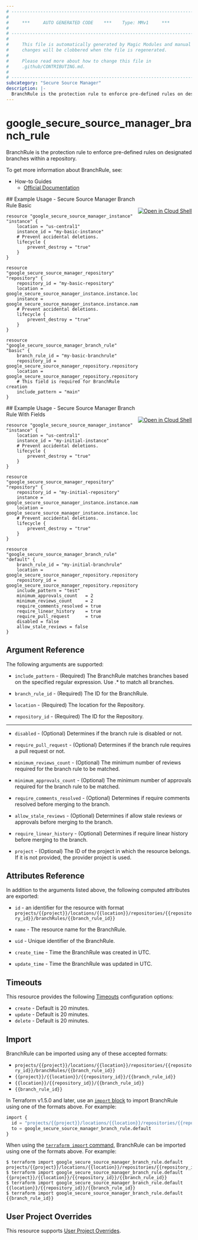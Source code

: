 ```yaml
---
# ----------------------------------------------------------------------------
#
#     ***     AUTO GENERATED CODE    ***    Type: MMv1     ***
#
# ----------------------------------------------------------------------------
#
#     This file is automatically generated by Magic Modules and manual
#     changes will be clobbered when the file is regenerated.
#
#     Please read more about how to change this file in
#     .github/CONTRIBUTING.md.
#
# ----------------------------------------------------------------------------
subcategory: "Secure Source Manager"
description: |-
  BranchRule is the protection rule to enforce pre-defined rules on designated branches within a repository.
---
```


# google_secure_source_manager_branch_rule

BranchRule is the protection rule to enforce pre-defined rules on designated branches within a repository.


To get more information about BranchRule, see:
* How-to Guides
    * [Official Documentation](https://cloud.google.com/secure-source-manager/docs/overview)

<div class = "oics-button" style="float: right; margin: 0 0 -15px">
  <a href="https://console.cloud.google.com/cloudshell/open?cloudshell_git_repo=https%3A%2F%2Fgithub.com%2Fterraform-google-modules%2Fdocs-examples.git&cloudshell_image=gcr.io%2Fcloudshell-images%2Fcloudshell%3Alatest&cloudshell_print=.%2Fmotd&cloudshell_tutorial=.%2Ftutorial.md&cloudshell_working_dir=secure_source_manager_branch_rule_basic&open_in_editor=main.tf" target="_blank">
    <img alt="Open in Cloud Shell" src="//gstatic.com/cloudssh/images/open-btn.svg" style="max-height: 44px; margin: 32px auto; max-width: 100%;">
  </a>
</div>
## Example Usage - Secure Source Manager Branch Rule Basic


```hcl
resource "google_secure_source_manager_instance" "instance" {
    location = "us-central1"
    instance_id = "my-basic-instance"
    # Prevent accidental deletions.
    lifecycle {
        prevent_destroy = "true"
    }
}

resource "google_secure_source_manager_repository" "repository" {
    repository_id = "my-basic-repository"
    location = google_secure_source_manager_instance.instance.location
    instance = google_secure_source_manager_instance.instance.name
    # Prevent accidental deletions.
    lifecycle {
        prevent_destroy = "true"
    }
}

resource "google_secure_source_manager_branch_rule" "basic" {
    branch_rule_id = "my-basic-branchrule"
    repository_id = google_secure_source_manager_repository.repository.repository_id
    location = google_secure_source_manager_repository.repository.location
    # This field is required for BranchRule creation
    include_pattern = "main"
}
```
<div class = "oics-button" style="float: right; margin: 0 0 -15px">
  <a href="https://console.cloud.google.com/cloudshell/open?cloudshell_git_repo=https%3A%2F%2Fgithub.com%2Fterraform-google-modules%2Fdocs-examples.git&cloudshell_image=gcr.io%2Fcloudshell-images%2Fcloudshell%3Alatest&cloudshell_print=.%2Fmotd&cloudshell_tutorial=.%2Ftutorial.md&cloudshell_working_dir=secure_source_manager_branch_rule_with_fields&open_in_editor=main.tf" target="_blank">
    <img alt="Open in Cloud Shell" src="//gstatic.com/cloudssh/images/open-btn.svg" style="max-height: 44px; margin: 32px auto; max-width: 100%;">
  </a>
</div>
## Example Usage - Secure Source Manager Branch Rule With Fields


```hcl
resource "google_secure_source_manager_instance" "instance" {
    location = "us-central1"
    instance_id = "my-initial-instance"
    # Prevent accidental deletions.
    lifecycle {
        prevent_destroy = "true"
    }
}

resource "google_secure_source_manager_repository" "repository" {
    repository_id = "my-initial-repository"
    instance = google_secure_source_manager_instance.instance.name
    location = google_secure_source_manager_instance.instance.location
    # Prevent accidental deletions.
    lifecycle {
        prevent_destroy = "true"
    }
}

resource "google_secure_source_manager_branch_rule" "default" {
    branch_rule_id = "my-initial-branchrule"
    location = google_secure_source_manager_repository.repository.location
    repository_id = google_secure_source_manager_repository.repository.repository_id
    include_pattern = "test"
    minimum_approvals_count   = 2
    minimum_reviews_count     = 2
    require_comments_resolved = true
    require_linear_history    = true
    require_pull_request      = true
    disabled = false
    allow_stale_reviews = false
}
```

## Argument Reference

The following arguments are supported:


* `include_pattern` -
  (Required)
  The BranchRule matches branches based on the specified regular expression. Use .* to match all branches.

* `branch_rule_id` -
  (Required)
  The ID for the BranchRule.

* `location` -
  (Required)
  The location for the Repository.

* `repository_id` -
  (Required)
  The ID for the Repository.


- - -


* `disabled` -
  (Optional)
  Determines if the branch rule is disabled or not.

* `require_pull_request` -
  (Optional)
  Determines if the branch rule requires a pull request or not.

* `minimum_reviews_count` -
  (Optional)
  The minimum number of reviews required for the branch rule to be matched.

* `minimum_approvals_count` -
  (Optional)
  The minimum number of approvals required for the branch rule to be matched.

* `require_comments_resolved` -
  (Optional)
  Determines if require comments resolved before merging to the branch.

* `allow_stale_reviews` -
  (Optional)
  Determines if allow stale reviews or approvals before merging to the branch.

* `require_linear_history` -
  (Optional)
  Determines if require linear history before merging to the branch.

* `project` - (Optional) The ID of the project in which the resource belongs.
    If it is not provided, the provider project is used.



## Attributes Reference

In addition to the arguments listed above, the following computed attributes are exported:

* `id` - an identifier for the resource with format `projects/{{project}}/locations/{{location}}/repositories/{{repository_id}}/branchRules/{{branch_rule_id}}`

* `name` -
  The resource name for the BranchRule.

* `uid` -
  Unique identifier of the BranchRule.

* `create_time` -
  Time the BranchRule was created in UTC.

* `update_time` -
  Time the BranchRule was updated in UTC.


## Timeouts

This resource provides the following
[Timeouts](https://developer.hashicorp.com/terraform/plugin/sdkv2/resources/retries-and-customizable-timeouts) configuration options:

- `create` - Default is 20 minutes.
- `update` - Default is 20 minutes.
- `delete` - Default is 20 minutes.

## Import


BranchRule can be imported using any of these accepted formats:

* `projects/{{project}}/locations/{{location}}/repositories/{{repository_id}}/branchRules/{{branch_rule_id}}`
* `{{project}}/{{location}}/{{repository_id}}/{{branch_rule_id}}`
* `{{location}}/{{repository_id}}/{{branch_rule_id}}`
* `{{branch_rule_id}}`


In Terraform v1.5.0 and later, use an [`import` block](https://developer.hashicorp.com/terraform/language/import) to import BranchRule using one of the formats above. For example:

```tf
import {
  id = "projects/{{project}}/locations/{{location}}/repositories/{{repository_id}}/branchRules/{{branch_rule_id}}"
  to = google_secure_source_manager_branch_rule.default
}
```

When using the [`terraform import` command](https://developer.hashicorp.com/terraform/cli/commands/import), BranchRule can be imported using one of the formats above. For example:

```
$ terraform import google_secure_source_manager_branch_rule.default projects/{{project}}/locations/{{location}}/repositories/{{repository_id}}/branchRules/{{branch_rule_id}}
$ terraform import google_secure_source_manager_branch_rule.default {{project}}/{{location}}/{{repository_id}}/{{branch_rule_id}}
$ terraform import google_secure_source_manager_branch_rule.default {{location}}/{{repository_id}}/{{branch_rule_id}}
$ terraform import google_secure_source_manager_branch_rule.default {{branch_rule_id}}
```

## User Project Overrides

This resource supports [User Project Overrides](https://registry.terraform.io/providers/hashicorp/google/latest/docs/guides/provider_reference#user_project_override).
